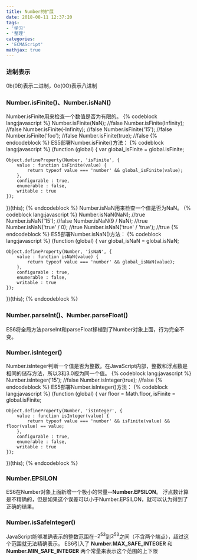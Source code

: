 ```yaml
---
title: Number的扩展
date: 2018-08-11 12:37:20
tags:
- '学习'
- '整理'
categories:
- 'ECMAScript'
mathjax: true
---
```

### 进制表示
0b(0B)表示二进制，0o(0O)表示八进制
### Number.isFinite()、Number.isNaN()
Number.isFinite用来检查一个数值是否为有限的。
{% codeblock lang:javascript %}
Number.isFinite(NaN);       //false
Number.isFinite(Infinity);  //false
Number.isFinite(-Infinity); //false
Number.isFinite('15');      //false
Number.isFinite('foo');     //false
Number.isFinite(true);      //false
{% endcodeblock %}
ES5部署Number.isFinite()方法：
{% codeblock lang:javascript %}
(function (global) {
    var global_isFinite = global.isFinite;

    Object.defineProperty(Number, 'isFinite', {
        value : function isFinite(value) {
            return typeof value === 'number' && global_isFinite(value);
        },
        configurable : true,
        enumerable : false,
        writable : true
    });
})(this);
{% endcodeblock %}
Number.isNaN用来检查一个值是否为NaN。
{% codeblock lang:javascript %}
Number.isNaN(NaN);              //true
Number.isNaN('15');             //false
Number.isNaN(9 / NaN);          //true
Number.isNaN('true' / 0);       //true
Number.isNaN('true' / 'true');  //true
{% endcodeblock %}
ES5部署Number.isNaN()方法：
{% codeblock lang:javascript %}
(function (global) {
    var global_isNaN = global.isNaN;

    Object.defineProperty(Number, 'isNaN', {
        value : function isNaN(value) {
            return typeof value === 'number' && global_isNaN(value);
        },
        configurable : true,
        enumerable : false,
        writable : true
    });
})(this);
{% endcodeblock %}
### Number.parseInt()、Number.parseFloat()
ES6将全局方法parseInt和parseFloat移植到了Number对象上面，行为完全不变。
### Number.isInteger()
Number.isInteger判断一个值是否为整数。在JavaScript内部，整数和浮点数是相同的储存方法，所以3和3.0视为同一个值。
{% codeblock lang:javascript %}
Number.isInteger('15'); //false
Number.isInteger(true); //false
{% endcodeblock %}
ES5部署Number.isInteger()方法：
{% codeblock lang:javascript %}
(function (global) {
    var floor = Math.floor, isFinite = global.isFinite;

    Object.defineProperty(Number, 'isInteger', {
        value : function isInteger(value) {
            return typeof value === 'number' && isFinite(value) && floor(value) == value;
        },
        configurable : true,
        enumerable : false,
        writable : true
    });
})(this);
{% endcodeblock %}
### Number.EPSILON
ES6在Number对象上面新增一个极小的常量--**Number.EPSILON**。
浮点数计算是不精确的，但是如果这个误差可以小于Number.EPSILON，就可以认为得到了正确的结果。
### Number.isSafeInteger()
JavaScript能够准确表示的整数范围在$-2^{53}$到$2^{53}$之间（不含两个端点），超过这个范围就无法精确表示。
ES6引入了 **Number.MAX_SAFE_INTEGER** 和 **Number.MIN_SAFE_INTEGER** 两个常量来表示这个范围的上下限